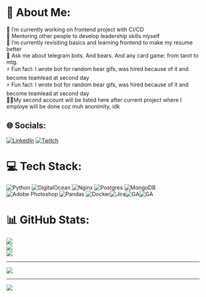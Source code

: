 # 💫 About Me:
🔭 I’m currently working on frontend project with CI/CD<br>🚀 Mentoring other people to develop leadership skills myself<br>🌱 I’m currently revisiting basics and learning frontend to make my resume better<br>💬 Ask me about telegram bots. And bears. And any card game: from tarot to mtg.<br>⚡ Fun fact: I wrote bot for random bear gifs, was hired because of it and become teamlead at second day<br>⚡ Fun fact: I wrote bot for random bear gifs, was hired because of it and become teamlead at second day<br>👨‍👦My second account will be listed here after current project where I employe will be done coz muh anonimity, idk


## 🌐 Socials:
[![LinkedIn](https://img.shields.io/badge/LinkedIn-%230077B5.svg?logo=linkedin&logoColor=white)](https://linkedin.com/in/neveric) [![Twitch](https://img.shields.io/badge/Twitch-%239146FF.svg?logo=Twitch&logoColor=white)](https://twitch.tv/neveric) 

# 💻 Tech Stack:
![Python](https://img.shields.io/badge/python-3670A0?style=for-the-badge&logo=python&logoColor=ffdd54) ![DigitalOcean](https://img.shields.io/badge/DigitalOcean-%230167ff.svg?style=for-the-badge&logo=digitalOcean&logoColor=white) ![Nginx](https://img.shields.io/badge/nginx-%23009639.svg?style=for-the-badge&logo=nginx&logoColor=white) ![Postgres](https://img.shields.io/badge/postgres-%23316192.svg?style=for-the-badge&logo=postgresql&logoColor=white) ![MongoDB](https://img.shields.io/badge/MongoDB-%234ea94b.svg?style=for-the-badge&logo=mongodb&logoColor=white) ![Adobe Photoshop](https://img.shields.io/badge/adobephotoshop-%2331A8FF.svg?style=for-the-badge&logo=adobephotoshop&logoColor=white) ![Pandas](https://img.shields.io/badge/pandas-%23150458.svg?style=for-the-badge&logo=pandas&logoColor=white) ![Docker](https://img.shields.io/badge/docker-%230db7ed.svg?style=for-the-badge&logo=docker&logoColor=white)![Jira](https://img.shields.io/badge/Jira-0052CC?style=for-the-badge&logo=Jira&logoColor=white)![GA](https://img.shields.io/badge/GitHub_Actions-2088FF?style=for-the-badge&logo=github-actions&logoColor=white)![GA](https://img.shields.io/badge/Grafana-F2F4F9?style=for-the-badge&logo=grafana&logoColor=orange&labelColor=F2F4F9)
# 📊 GitHub Stats:
![](https://github-readme-stats.vercel.app/api?username=Dalenir&theme=gotham&hide_border=false&include_all_commits=true&count_private=true)<br/>
![](https://github-readme-streak-stats.herokuapp.com/?user=Dalenir&theme=gotham&hide_border=false)<br/>
![](https://github-readme-stats.vercel.app/api/top-langs/?username=Dalenir&theme=gotham&hide_border=false&include_all_commits=true&count_private=true&layout=compact)

---
[![](https://visitcount.itsvg.in/api?id=Dalenir&icon=7&color=12)](https://visitcount.itsvg.in)


---
[![](https://visitcount.itsvg.in/api?id=Dalenir&icon=3&color=12)](https://visitcount.itsvg.in)
